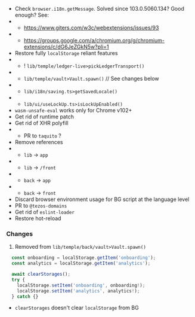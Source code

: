 - Check `browser.i18n.getMessage`. Solved since 103.0.5060.134? Good enough? See:
- - https://www.giters.com/w3c/webextensions/issues/93
- - https://groups.google.com/a/chromium.org/g/chromium-extensions/c/dG6JeZGkN5w?pli=1
- Restore fully `localStorage` reliant features
- - ! `lib/temple/ledger-live>pickLedgerTransport()`
- - `lib/temple/vault>Vault.spawn()` // See changes below
- - `lib/i18n/saving.ts>getSavedLocale()`
- - `lib/ui/useLockUp.ts>isLockUpEnabled()`
- `wasm-unsafe-eval` works only for Chrome v102+
- Get rid of runtime patch
- Get rid of XHR polyfill
- - PR to `taquito` ?
- Remove references
- - `lib` -> `app`
- - `lib` -> `/front`
- - `back` -> `app`
- - `back` -> `front`
- Discard browser environment usage for BG script at the language level
- PR to `@tezos-domains`
- Get rid of `eslint-loader`
- Restore hot-reload


### Changes

1. Removed from `lib/temple/back/vault>Vault.spawn()`

```typescript
  const onboarding = localStorage.getItem('onboarding');
  const analytics = localStorage.getItem('analytics');

  await clearStorages();
  try {
    localStorage.setItem('onboarding', onboarding!);
    localStorage.setItem('analytics', analytics!);
  } catch {}
```

+ `clearStorages` doesn't clear `localStorage` from BG
